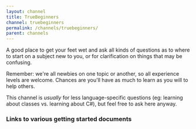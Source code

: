 ```yaml
---
layout: channel
title: TrueBeginners
channel: truebeginners
permalink: /channels/truebeginners/
parent: channels
---
```


A good place to get your feet wet and ask all kinds of questions as to where to start on a subject new to you, or for clarification on things that may be confusing.

Remember: we're all newbies on one topic or another, so all experience levels are welcome. Chances are you'll have as much to learn as you will to help others.

This channel is *usually* for less language-specific questions (eg: learning about classes vs. learning about C#), but feel free to ask here anyway.

### Links to various getting started documents